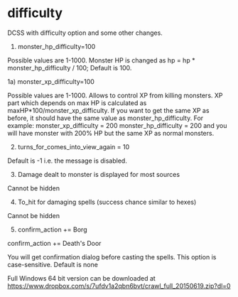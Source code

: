 # difficulty
DCSS with difficulty option and some other changes.

1) monster_hp_difficulty=100

Possible values are 1-1000. Monster HP is changed as hp = hp * monster_hp_difficulty / 100;
Default is 100.

1a) monster_xp_difficulty=100

Possible values are 1-1000. Allows to control XP from killing monsters.
XP part which depends on max HP is calculated as maxHP*100/monster_xp_difficulty.
If you want to get the same XP as before, it should have the same value as monster_hp_difficulty. 
For example:
monster_xp_difficulty = 200
monster_hp_difficulty = 200
and you will have monster with 200% HP but the same XP as normal monsters.

2) turns_for_comes_into_view_again = 10

Default is -1 i.e. the message is disabled.

3) Damage dealt to monster is displayed for most sources

Cannot be hidden

4) To_hit for damaging spells (success chance similar to hexes)

Cannot be hidden

5) confirm_action += Borg

confirm_action += Death's Door

You will get confirmation dialog before casting the spells. This option is case-sensitive.
Default is none


Full Windows 64 bit version can be downloaded at https://www.dropbox.com/s/7ufdv1a2qbn6bvt/crawl_full_20150619.zip?dl=0

